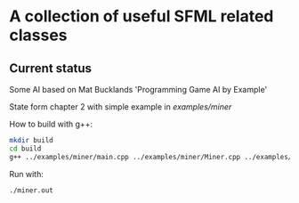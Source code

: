 # A collection of useful SFML related classes

## Current status
Some AI based on Mat Bucklands 'Programming Game AI by Example'

State form chapter 2 with simple example in *examples/miner*

How to build with g++:
```bash
mkdir build
cd build
g++ ../examples/miner/main.cpp ../examples/miner/Miner.cpp ../examples/miner/MinerStates.cpp -o miner.out
```
Run with:
```bash
./miner.out
```
